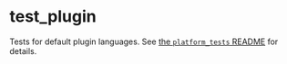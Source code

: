 # test_plugin

Tests for default plugin languages.
See [the `platform_tests` README](../README.md) for details.
